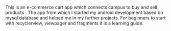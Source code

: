This is an e-commerce cart app which connects campus to buy and sell products .
The app from which I started my android development based on mysql database and helped me in my further projects.
For beginners to start with recyclerview, viewpager and fragments it is a learning guide.
